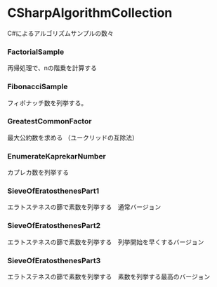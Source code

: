 # CSharpAlgorithmCollection
C#によるアルゴリズムサンプルの数々


### FactorialSample

再帰処理で、nの階乗を計算する

### FibonacciSample

フィボナッチ数を列挙する。

### GreatestCommonFactor    

最大公約数を求める （ユークリッドの互除法）

### EnumerateKaprekarNumber 

カプレカ数を列挙する

### SieveOfEratosthenesPart1

エラトステネスの篩で素数を列挙する　通常バージョン

### SieveOfEratosthenesPart2

エラトステネスの篩で素数を列挙する　列挙開始を早くするバージョン

### SieveOfEratosthenesPart3

エラトステネスの篩で素数を列挙する　素数を列挙する最高のバージョン

